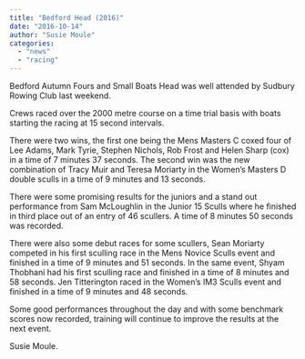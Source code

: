 ```yaml
---
title: "Bedford Head (2016)"
date: "2016-10-14"
author: "Susie Moule"
categories:
  - "news"
  - "racing"
---
```


Bedford Autumn Fours and Small Boats Head was well attended by Sudbury Rowing Club last weekend.

Crews raced over the 2000 metre course on a time trial basis with boats starting the racing at 15 second intervals.

There were two wins, the first one being the Mens Masters C coxed four of Lee Adams, Mark Tyrie, Stephen Nichols, Rob Frost and Helen Sharp (cox) in a time of 7 minutes 37 seconds. The second win was the new combination of Tracy Muir and Teresa Moriarty in the Women’s Masters D double sculls in a time of 9 minutes and 13 seconds.

There were some promising results for the juniors and a stand out performance from Sam McLoughlin in the Junior 15 Sculls where he finished in third place out of an entry of 46 scullers. A time of 8 minutes 50 seconds was recorded.

There were also some debut races for some scullers, Sean Moriarty competed in his first sculling race in the Mens Novice Sculls event and finished in a time of 9 minutes and 51 seconds. In the same event, Shyam Thobhani had his first sculling race and finished in a time of 8 minutes and 58 seconds. Jen Titterington raced in the Women’s IM3 Sculls event and finished in a time of 9 minutes and 48 seconds.

Some good performances throughout the day and with some benchmark scores now recorded, training will continue to improve the results at the next event.

Susie Moule.
